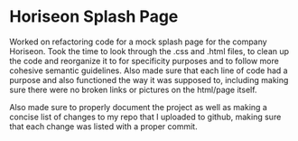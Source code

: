 # Horiseon Splash Page

Worked on refactoring code for a mock splash page for the company Horiseon.  Took the time to look through the .css and .html files, to clean up the code and reorganize it to for specificity purposes and to follow more cohesive semantic guidelines.  Also made sure that each line of code had a purpose and also functioned the way it was supposed to, including making sure there were no broken links or pictures on the html/page itself.

Also made sure to properly document the project as well as making a concise list of changes to my repo that I uploaded to github, making sure that each change was listed with a proper commit.  